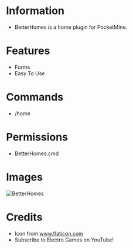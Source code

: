 # Information 
- BetterHomes is a home plugin for PocketMine.
# Features
- Forms
- Easy To Use
# Commands
- /home
# Permissions
- BetterHomes.cmd
# Images
![BetterHomes](https://user-images.githubusercontent.com/34932094/144703422-d64c1ac6-3736-4854-a98b-9606a5acb14e.PNG)
# Credits
- Icon from www.flaticon.com
- Subscribe to Electro Games on YouTube!
